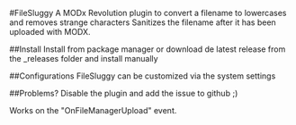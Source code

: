 #FileSluggy
A MODx Revolution plugin to convert a filename to lowercases and removes strange characters
Sanitizes the filename after it has been uploaded with MODX.

##Install
Install from package manager or download de latest release from the _releases folder and install manually

##Configurations 
FileSluggy can be customized via the system settings

##Problems? 
Disable the plugin and add the issue to github ;)

Works on the "OnFileManagerUpload" event. 
